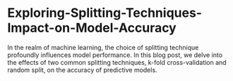 # Exploring-Splitting-Techniques-Impact-on-Model-Accuracy
In the realm of machine learning, the choice of splitting technique profoundly influences model performance. In this blog post, we delve into the effects of two common splitting techniques, k-fold cross-validation and random split, on the accuracy of predictive models.
